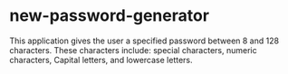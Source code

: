 # new-password-generator
This application gives the user a specified password between 8 and 128 characters. These characters include: special characters, numeric characters, Capital letters, and lowercase letters.
